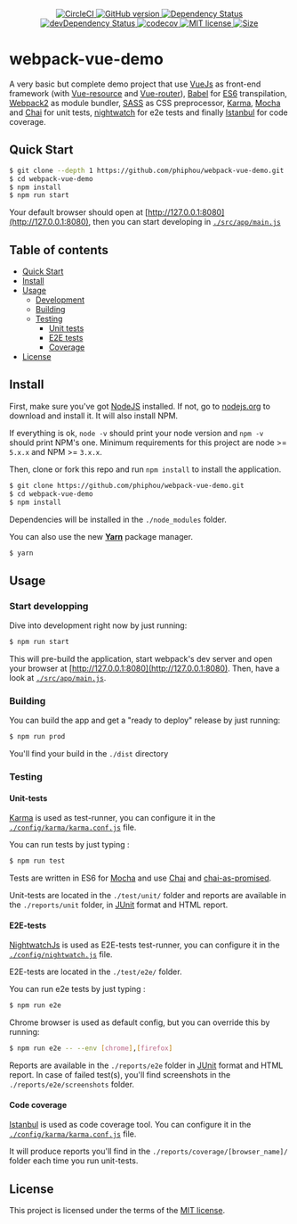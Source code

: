 <p align="center">
    <a href="https://circleci.com/gh/phiphou/webpack-vue-demo">
      <img src="https://img.shields.io/circleci/project/phiphou/webpack-vue-demo.svg?maxAge=0" alt="CircleCI">
    </a>
    <a href="https://badge.fury.io/gh/phiphou%2Fwebpack-vue-demo">
      <img src="https://badge.fury.io/gh/phiphou%2Fwebpack-vue-demo.svg" alt="GitHub version">
    </a>
    <a href="https://david-dm.org/phiphou/webpack-vue-demo">
      <img src="https://david-dm.org/phiphou/webpack-vue-demo.svg" alt="Dependency Status">
    </a>
    <a href="https://david-dm.org/phiphou/webpack-vue-demo?type=dev">
      <img src="https://david-dm.org/phiphou/webpack-vue-demo/dev-status.svg" alt="devDependency Status">
    </a>
    <a href="https://codecov.io/gh/phiphou/webpack-vue-demo">
      <img src="https://codecov.io/gh/phiphou/webpack-vue-demo/branch/master/graph/badge.svg" alt="codecov">
    </a>
    <a href="http://opensource.org/licenses/MIT">
      <img src="https://img.shields.io/badge/Licence-MIT-blue.svg" alt="MIT license">
    </a>
    <a href="#">
      <img src="https://reposs.herokuapp.com/?path=phiphou/webpack-vue-demo" alt="Size">
    </a>
</p>

# webpack-vue-demo

A very basic but complete demo project that use [VueJs](http://babeljs.io/) as front-end framework (with [Vue-resource](https://github.com/pagekit/vue-resource) and [Vue-router](https://github.com/vuejs/vue-router)), [Babel](http://babeljs.io/) for [ES6](http://www.ecma-international.org/ecma-262/6.0/) transpilation, [Webpack2](http://webpack.github.io/) as module bundler, [SASS](http://sass-lang.com/) as CSS preprocessor, [Karma](https://karma-runner.github.io/1.0/), [Mocha](http://mochajs.org/) and [Chai](http://chaijs.com/) for unit tests, [nightwatch](http://nightwatchjs.org/) for e2e tests and finally [Istanbul](https://github.com/gotwarlost/istanbul) for code coverage.

## Quick Start

```bash
$ git clone --depth 1 https://github.com/phiphou/webpack-vue-demo.git
$ cd webpack-vue-demo
$ npm install
$ npm run start
```

Your default browser should open at [http://127.0.0.1:8080](http://127.0.0.1:8080), then you can start developing in [`./src/app/main.js`](https://github.com/phiphou/webpack-vue-demo/blob/master/src/app/main.js)

## Table of contents
 * [Quick Start](#quick-start)
 * [Install](#install)
 * [Usage](#usage)
   * [Development](#start-developping)
   * [Building](#building)
   * [Testing](#testing)
     * [Unit tests](#unit-tests)
     * [E2E tests](#e2e-tests)
     * [Coverage](#coverage)   
 * [License](#license)

## Install

First, make sure you've got [NodeJS](http://nodejs.org) installed. If not, go to [nodejs.org](http://nodejs.org) to download and install it. It will also install NPM.

If everything is ok, `node -v` should print your node version and `npm -v` should print NPM's one. Minimum requirements for this project are node >= `5.x.x` and NPM >= `3.x.x`.

Then, clone or fork this repo and run `npm install` to install the application.

```bash
$ git clone https://github.com/phiphou/webpack-vue-demo.git
$ cd webpack-vue-demo
$ npm install
```
Dependencies will be installed in the `./node_modules` folder.

You can also use the new **[Yarn](https://yarnpkg.com/)** package manager.

```bash
$ yarn
```

## Usage

### Start developping

Dive into development right now by just running:
```bash
$ npm run start
```

This will pre-build the application, start webpack's dev server and open your browser at [http://127.0.0.1:8080](http://127.0.0.1:8080). Then, have a look at [`./src/app/main.js`](https://github.com/phiphou/webpack-vue-demo/blob/master/src/app/main.js).

### Building

You can build the app and get a "ready to deploy" release by just running:

```bash
$ npm run prod
```

You'll find your build in the `./dist` directory

### Testing

#### Unit-tests

[Karma](https://karma-runner.github.io/0.13/index.html) is used as test-runner, you can configure it in the [`./config/karma/karma.conf.js`](/config/karma/karma.conf.js) file.

You can run tests by just typing :

```bash
$ npm run test
```

Tests are written in ES6 for [Mocha](http://mochajs.org/) and use [Chai](http://chaijs.com/) and [chai-as-promised](http://chaijs.com/plugins/chai-as-promised/).

Unit-tests are located in the `./test/unit/` folder and reports are available in the `./reports/unit` folder, in [JUnit](http://junit.org/junit4/) format and HTML report.

#### E2E-tests

[NightwatchJs](http://www.nightwatchjs.org) is used as E2E-tests test-runner, you can configure it in the [`./config/nightwatch.js`](/config/nightwatch.js) file.

E2E-tests are located in the `./test/e2e/` folder.

You can run e2e tests by just typing :

```bash
$ npm run e2e
```

Chrome browser is used as default config, but you can override this by running:

```bash
$ npm run e2e -- --env [chrome],[firefox]
```

Reports are available in the `./reports/e2e` folder in [JUnit](http://junit.org/junit4/) format and HTML report. In case of failed test(s), you'll find screenshots in the `./reports/e2e/screenshots` folder.

#### Code coverage

[Istanbul](https://github.com/gotwarlost/istanbul) is used as code coverage tool. You can configure it in the [`./config/karma/karma.conf.js`](/config/karma/karma.conf.js) file.

It will produce reports you'll find in the `./reports/coverage/[browser_name]/` folder each time you run unit-tests.

## License

This project is licensed under the terms of the [MIT license](https://opensource.org/licenses/MIT).
